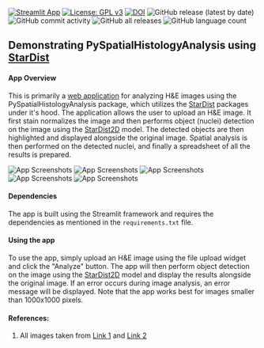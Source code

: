 [![Streamlit App](https://static.streamlit.io/badges/streamlit_badge_black_white.svg)](https://pyspatialhistologyinformation.streamlit.app/)
[![License: GPL v3](https://img.shields.io/badge/License-GPLv3-blue.svg)](https://www.gnu.org/licenses/gpl-3.0)
[![DOI](https://zenodo.org/badge/612892393.svg)](https://zenodo.org/badge/latestdoi/612892393)
![GitHub release (latest by date)](https://img.shields.io/github/v/release/ajinkya-kulkarni/PySpatialHistologyAnalysis)
![GitHub commit activity](https://img.shields.io/github/commit-activity/m/ajinkya-kulkarni/PySpatialHistologyAnalysis)
![GitHub all releases](https://img.shields.io/github/downloads/ajinkya-kulkarni/PySpatialHistologyAnalysis/total)
![GitHub language count](https://img.shields.io/github/languages/count/ajinkya-kulkarni/PySpatialHistologyAnalysis)

## Demonstrating PySpatialHistologyAnalysis using [StarDist](https://github.com/stardist/stardist)

#### App Overview

This is primarily a [web application](https://pyspatialhistologyinformation.streamlit.app/) for analyzing H&E images using the PySpatialHistologyAnalysis package, which utilizes the [StarDist](https://github.com/stardist/stardist) packages under it's hood. 
The application allows the user to upload an H&E image. It first stain normalizes the image and then performs object (nuclei) detection on the image using the [StarDist2D](https://github.com/stardist/stardist) model. 
The detected objects are then highlighted and displayed alongside the original image. 
Spatial analysis is then performed on the detected nuclei, and finally a spreadsheet of all the results is prepared.

![App Screenshots](https://github.com/ajinkya-kulkarni/PySpatialHistologyAnalysis/blob/main/screenshot1.png)
![App Screenshots](https://github.com/ajinkya-kulkarni/PySpatialHistologyAnalysis/blob/main/screenshot2.png)
![App Screenshots](https://github.com/ajinkya-kulkarni/PySpatialHistologyAnalysis/blob/main/screenshot3.png)
![App Screenshots](https://github.com/ajinkya-kulkarni/PySpatialHistologyAnalysis/blob/main/screenshot4.png)
![App Screenshots](https://github.com/ajinkya-kulkarni/PySpatialHistologyAnalysis/blob/main/screenshot5.png)

#### Dependencies

The app is built using the Streamlit framework and requires the dependencies as mentioned in the `requirements.txt` file.

#### Using the app

To use the app, simply upload an H&E image using the file upload widget and click the "Analyze" button. The app will then perform object detection on the image using the [StarDist2D](https://github.com/stardist/stardist) model and display the results alongside the original image.
If an error occurs during image analysis, an error message will be displayed.
Note that the app works best for images smaller than 1000x1000 pixels.


#### References:

1. All images taken from [Link 1](https://twitter.com/JMGardnerMD) and [Link 2](https://twitter.com/kiko4docs)
